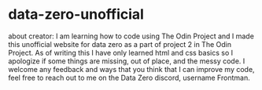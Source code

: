 # data-zero-unofficial

about creator:
I am learning how to code using The Odin Project and I made this unofficial website for data zero as a part of project 2
in The Odin Project. As of writing this I have only learned html and css basics so I apologize if some things are missing,
 out of place, and the messy code. I welcome any feedback and ways that you think that I can improve my code, feel free to 
 reach out to me on the Data Zero discord, username Frontman. 